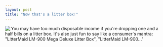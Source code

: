 ```yaml
---
layout: post
title: "Now that's a litter box!"
---
```




<a href='http://www.cwinters.com/images/cat_litterbox_ad_large.png'><img src='http://www.cwinters.com/images/cat_litterbox_ad_small.png' align='left' border='0'/></a>
You may have too much disposable income if you're dropping one and a half bills on a litter box. It's also just fun to say like a consumer's mantra: "LitterMaid LM-900 Mega Deluxe Litter Box", "LitterMaid LM-900..."


